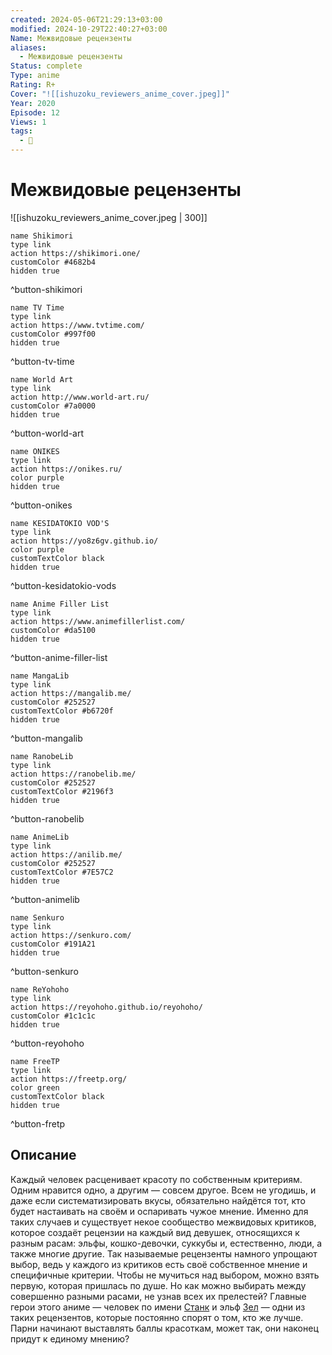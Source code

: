 ```yaml
---
created: 2024-05-06T21:29:13+03:00
modified: 2024-10-29T22:40:27+03:00
Name: Межвидовые рецензенты
aliases:
  - Межвидовые рецензенты
Status: complete
Type: anime
Rating: R+
Cover: "![[ishuzoku_reviewers_anime_cover.jpeg]]"
Year: 2020
Episode: 12
Views: 1
tags:
  - 🔞
---
```


# Межвидовые рецензенты

![[ishuzoku_reviewers_anime_cover.jpeg | 300]]



```button
name Shikimori
type link
action https://shikimori.one/
customColor #4682b4
hidden true
```
^button-shikimori

```button
name TV Time
type link
action https://www.tvtime.com/
customColor #997f00
hidden true
```
^button-tv-time

```button
name World Art
type link
action http://www.world-art.ru/
customColor #7a0000
hidden true
```
^button-world-art

```button
name ONIKES
type link
action https://onikes.ru/
color purple
hidden true
```
^button-onikes

```button
name KESIDATOKIO VOD'S
type link
action https://yo8z6gv.github.io/
color purple
customTextColor black
hidden true
```
^button-kesidatokio-vods

```button
name Anime Filler List
type link
action https://www.animefillerlist.com/
customColor #da5100
hidden true
```
^button-anime-filler-list

```button
name MangaLib
type link
action https://mangalib.me/
customColor #252527
customTextColor #b6720f
hidden true
```
^button-mangalib

```button
name RanobeLib
type link
action https://ranobelib.me/
customColor #252527
customTextColor #2196f3
hidden true
```
^button-ranobelib

```button
name AnimeLib
type link
action https://anilib.me/
customColor #252527
customTextColor #7E57C2
hidden true
```
^button-animelib

```button
name Senkuro
type link
action https://senkuro.com/
customColor #191A21
hidden true
```
^button-senkuro

```button
name ReYohoho
type link
action https://reyohoho.github.io/reyohoho/
customColor #1c1c1c
hidden true
```
^button-reyohoho

```button
name FreeTP
type link
action https://freetp.org/
color green
customTextColor black
hidden true
```
^button-fretp


## Описание

Каждый человек расценивает красоту по собственным критериям. Одним нравится одно, а другим — совсем другое. Всем не угодишь, и даже если систематизировать вкусы, обязательно найдётся тот, кто будет настаивать на своём и оспаривать чужое мнение. Именно для таких случаев и существует некое сообщество межвидовых критиков, которое создаёт рецензии на каждый вид девушек, относящихся к разным расам: эльфы, кошко-девочки, суккубы и, естественно, люди, а также многие другие. Так называемые рецензенты намного упрощают выбор, ведь у каждого из критиков есть своё собственное мнение и специфичные критерии. Чтобы не мучиться над выбором, можно взять первую, которая пришлась по душе. Но как можно выбирать между совершенно разными расами, не узнав всех их прелестей? Главные герои этого аниме — человек по имени [Станк](https://shikimori.one/characters/177294-stunk) и эльф [Зел](https://shikimori.one/characters/177295-zel) — одни из таких рецензентов, которые постоянно спорят о том, кто же лучше. Парни начинают выставлять баллы красоткам, может так, они наконец придут к единому мнению?
